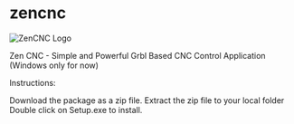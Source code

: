# zencnc

![ZenCNC Logo](http://www.zencnc.com//wp-content/themes/emporium/images/logo.png)

Zen CNC - Simple and Powerful Grbl Based CNC Control Application (Windows only for now)

Instructions:

Download the package as a zip file.
Extract the zip file to your local folder
Double click on Setup.exe to install. 

